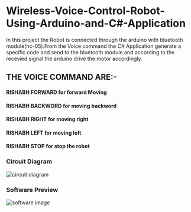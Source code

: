 # Wireless-Voice-Control-Robot-Using-Arduino-and-C#-Application
In this project the Robot is connected through the arduino with bluetooth module(hc-05).From the Voice command the C# Application generate a specific code and send to the bluetooth module and according to the recevied signal the arduino drive the motor accordingly.
## THE VOICE COMMAND ARE:- 
#### RISHABH FORWARD for forward Moving
#### RISHABH BACKWORD for moving backword
#### RISHABH RIGHT for moving right
#### RISHABH LEFT for moving left
#### RISHABH STOP for stop the robot

### Circuit Diagram

![circuit diagram](https://cloud.githubusercontent.com/assets/26416942/24070150/a9b2106c-0bdd-11e7-9296-1382192861a9.png)


### Software Preview

![software image](https://cloud.githubusercontent.com/assets/26416942/24070167/0430ec5c-0bde-11e7-9eb7-a6dd271490ad.PNG)

